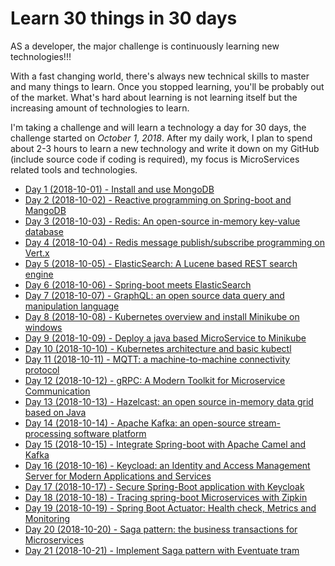 # Learn 30 things in 30 days

AS a developer, the major challenge is continuously learning new technologies!!!

With a fast changing world, there's always new technical skills to master and many things to learn. Once you stopped learning, you'll be probably out of the market. What's hard about learning is not learning itself but the increasing amount of technologies to learn. 

I'm taking a challenge and will learn a technology a day for 30 days, the challenge started on _October 1, 2018_. After my daily work, I plan to spend about 2-3 hours to learn a new technology and write it down on my GitHub (include source code if coding is required), my focus is MicroServices related tools and technologies.

 - [Day 1 (2018-10-01) - Install and use MongoDB](day01-install-mongodb/README.md)
 - [Day 2 (2018-10-02) - Reactive programming on Spring-boot and MangoDB](day02-spring-mangodb-reactive/README.md)
 - [Day 3 (2018-10-03) - Redis: An open-source in-memory key-value database](day03-redis/README.md)
 - [Day 4 (2018-10-04) - Redis message publish/subscribe programming on Vert.x](day04-redis-pubsub-vertx/README.md)
 - [Day 5 (2018-10-05) - ElasticSearch: A Lucene based REST search engine](day05-elasticsearch/README.md)
 - [Day 6 (2018-10-06) - Spring-boot meets ElasticSearch](day06-spring-boot-elasticsearch/README.md)
 - [Day 7 (2018-10-07) - GraphQL: an open source data query and manipulation language](day07-graphql/README.md)
 - [Day 8 (2018-10-08) - Kubernetes overview and install Minikube on windows](day08-k8s-installation/README.md)
 - [Day 9 (2018-10-09) - Deploy a java based MicroService to Minikube](day09-k8s-deployment/README.md)
 - [Day 10 (2018-10-10) - Kubernetes architecture and basic kubectl](day10-k8s-kubectl/README.md)
 - [Day 11 (2018-10-11) - MQTT: a machine-to-machine connectivity protocol](day11-mqtt-vertx/README.md)
 - [Day 12 (2018-10-12) - gRPC: A Modern Toolkit for Microservice Communication](day12-grpc/README.md)
 - [Day 13 (2018-10-13) - Hazelcast: an open source in-memory data grid based on Java](day13-hazelcast/README.md)
 - [Day 14 (2018-10-14) - Apache Kafka: an open-source stream-processing software platform](day14-kafka/README.md)
 - [Day 15 (2018-10-15) - Integrate Spring-boot with Apache Camel and Kafka](day15-spring-camel-kafka/README.md)
 - [Day 16 (2018-10-16) - Keycload: an Identity and Access Management Server for Modern Applications and Services](day16-keycloak/README.md)
 - [Day 17 (2018-10-17) - Secure Spring-Boot application with Keycloak](day17-spring-keycloak/README.md)
 - [Day 18 (2018-10-18) - Tracing spring-boot Microservices with Zipkin](day18-spring-zipkin/README.md)
 - [Day 19 (2018-10-19) - Spring Boot Actuator: Health check, Metrics and Monitoring](day19-spring-actuator/README.md)
 - [Day 20 (2018-10-20) - Saga pattern: the business transactions for Microservices](day20-saga/README.md)
 - [Day 21 (2018-10-21) - Implement Saga pattern with Eventuate tram](day21-eventuate-tram/README.md)